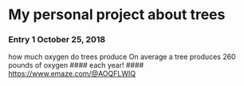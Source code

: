 # My personal project about trees #
### Entry 1 October 25, 2018 ###
how much oxygen do trees produce
On average a tree produces 260 pounds of oxygen #### each year! ####
https://www.emaze.com/@AOQFLWIQ
